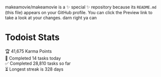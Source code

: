 makeamovie/makeamovie is a ✨ special ✨ repository because its `README.md` (this file) appears on your GitHub profile.
You can click the Preview link to take a look at your changes. darn right ya can

# Todoist Stats

<!-- TODO-IST:START -->
🏆  41,675 Karma Points           
🌸  Completed 14 tasks today           
✅  Completed 28,810 tasks so far           
⏳  Longest streak is 328 days
<!-- TODO-IST:END -->